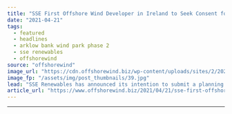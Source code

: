 ```yaml
---
title: "SSE First Offshore Wind Developer in Ireland to Seek Consent for Onshore Grid Infrastructure"
date: "2021-04-21"
tags: 
  - featured
  - headlines
  - arklow bank wind park phase 2
  - sse renewables
  - offshorewind
source: "offshorewind"
image_url: "https://cdn.offshorewind.biz/wp-content/uploads/sites/2/2021/04/21151002/Arklow-Air-SSE-Renewables.jpg"
image_fp: "/assets/img/post_thumbnails/39.jpg"
lead: "SSE Renewables has announced its intention to submit a planning application for the onshore"
article_url: "https://www.offshorewind.biz/2021/04/21/sse-first-offshore-wind-developer-in-ireland-to-seek-consent-for-onshore-grid-infrastructure/"
---
```


---
